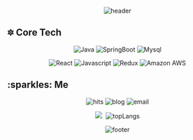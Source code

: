 <p align="center">
    <img src = "https://capsule-render.vercel.app/api?type=wave&color=AAABD3&height=200&section=header&text=🔅&nbsp;LEE&nbsp;JI&nbsp;UN&nbsp;💞&fontColor=383A3F&fontSize=52&&animation=blink" alt="header" />
</p>

<p align="center">
    <h2> 🔯️ Core Tech </h2>
</p>

<p align="center">
   <img src = "https://img.shields.io/badge/-Java-007396?logo=Java" alt="Java" />
   <img src = "https://img.shields.io/badge/-SpringBoot-6DB33F?logo=Spring" alt="SpringBoot" />
   <img src = "https://img.shields.io/badge/-MySQL-4479A1?style=flat&logo=MySQL" alt="Mysql" />
</p>

<p align="center">
   <img src = "https://img.shields.io/badge/-React-61dafb?logo=React" alt="React" />
   <img src = "https://img.shields.io/badge/-JavaScript-f7df1e?logo=JavaScript" alt="Javascript" />
   <img src = "https://img.shields.io/badge/-Redux-764abc?logo=Redux" alt="Redux" />
   <img src = "https://img.shields.io/badge/-Amazon&nbsp;AWS-232f3e?style=flat&logo=Amazon" alt="Amazon AWS" />
</p>

<p align="center">
    <h2> :sparkles: Me </h2>
</p>

<p align="center">
    <img src = "https://hits.seeyoufarm.com/api/count/incr/badge.svg?url=https%3A%2F%2Fgithub.com%2Fwldnswldnswl&count_bg=%23141321&title_bg=%236C49B8&icon=&icon_color=%23E7E7E7&title=hits&edge_flat=false"
         alt="hits" />
    <img src="https://img.shields.io/badge/-Tech%20Blog-6C49B8?logo=Bloglovin&link=https://blog.naver.com/wldnswldnswl" alt="blog"/>
    <img src="https://img.shields.io/badge/-Gmail-d93a7c?logo=Gmail?link=mailto:jiunlee97@gmail.com" alt="email"/>
</p>
<p align="center">
   <img src = "https://github-readme-stats.vercel.app/api?theme=radical&&username=wldnswldnswl" />&nbsp;
   <img src = "https://github-readme-stats.vercel.app/api/top-langs/?username=wldnswldnswl&layout=compact&theme=radical" alt="topLangs" />
</p>
    
<p align="center">
   <img src = "https://capsule-render.vercel.app/api?type=Rect&color=353866&height=20&section=footer" alt="footer" />
</p>
 

